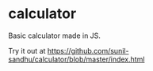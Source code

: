 # calculator
Basic calculator made in JS.

Try it out at https://github.com/sunil-sandhu/calculator/blob/master/index.html
